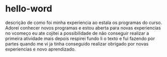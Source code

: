 # hello-word
descrição de como foi minha experiencia ao estala os programas do curso. 
Adorei conhecer novos  programas  e estou aberta para novas experiencias
no vcomeço eu ate cojitei a possibilidade de  não conseguir  realizar a primeira atividade mais 
depois respirei fundo li o texto e fui fazendo por partes  quando me vi  ja tinha conseguido realizar 
obrigado  por novas experiencias e novo aprendizado.
